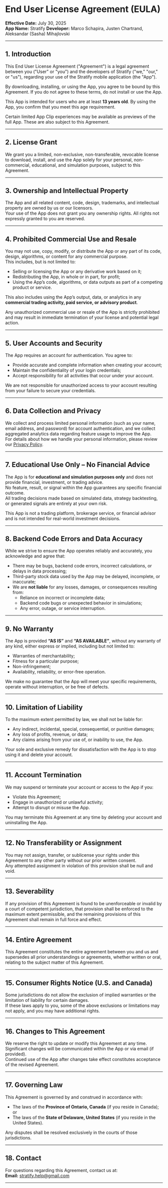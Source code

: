# End User License Agreement (EULA)

**Effective Date:** July 30, 2025  
**App Name:** Stratify 
**Developer:** Marco Schapira, Justen Chartrand, Aleksandar (Sasha) Mihajlovski

---

## 1. Introduction

This End User License Agreement ("Agreement") is a legal agreement between you ("User" or "you") and the developers of  Stratify ("we," "our," or "us"), regarding your use of the Stratify mobile application (the "App").

By downloading, installing, or using the App, you agree to be bound by this Agreement. If you do not agree to these terms, do not install or use the App.

This App is intended for users who are at least **13 years old**. By using the App, you confirm that you meet this age requirement.

Certain limited App Clip experiences may be available as previews of the full App. These are also subject to this Agreement.

---

## 2. License Grant

We grant you a limited, non-exclusive, non-transferable, revocable license to download, install, and use the App solely for your personal, non-commercial, educational, and simulation purposes, subject to this Agreement.

---

## 3. Ownership and Intellectual Property

The App and all related content, code, design, trademarks, and intellectual property are owned by us or our licensors.  
Your use of the App does not grant you any ownership rights. All rights not expressly granted to you are reserved.

---

## 4. Prohibited Commercial Use and Resale

You may not use, copy, modify, or distribute the App or any part of its code, design, algorithms, or content for any commercial purpose.  
This includes, but is not limited to:
- Selling or licensing the App or any derivative work based on it;
- Redistributing the App, in whole or in part, for profit;
- Using the App’s code, algorithms, or data outputs as part of a competing product or service.

This also includes using the App’s output, data, or analytics in any **commercial trading activity, paid service, or advisory product**.

Any unauthorized commercial use or resale of the App is strictly prohibited and may result in immediate termination of your license and potential legal action.

---

## 5. User Accounts and Security

The App requires an account for authentication. You agree to:
- Provide accurate and complete information when creating your account;
- Maintain the confidentiality of your login credentials;
- Accept responsibility for all activities that occur under your account.

We are not responsible for unauthorized access to your account resulting from your failure to secure your credentials.

---

## 6. Data Collection and Privacy

We collect and process limited personal information (such as your name, email address, and password) for account authentication, and we collect aggregated analytics data regarding feature usage to improve the App.  
For details about how we handle your personal information, please review our [Privacy Policy](PRIVACY_POLICY_URL).

---

## 7. Educational Use Only – No Financial Advice

The App is for **educational and simulation purposes only** and does not provide financial, investment, or trading advice.  
No feature, result, or signal within the App guarantees any specific financial outcome.  
All trading decisions made based on simulated data, strategy backtesting, or generated signals are entirely at your own risk.

This App is not a trading platform, brokerage service, or financial advisor and is not intended for real-world investment decisions.

---

## 8. Backend Code Errors and Data Accuracy

While we strive to ensure the App operates reliably and accurately, you acknowledge and agree that:
- There may be bugs, backend code errors, incorrect calculations, or delays in data processing;  
- Third-party stock data used by the App may be delayed, incomplete, or inaccurate;  
- We are **not liable** for any losses, damages, or consequences resulting from:
  - Reliance on incorrect or incomplete data;  
  - Backend code bugs or unexpected behavior in simulations;  
  - Any error, outage, or service interruption.

---

## 9. No Warranty

The App is provided **“AS IS”** and **“AS AVAILABLE”**, without any warranty of any kind, either express or implied, including but not limited to:
- Warranties of merchantability;  
- Fitness for a particular purpose;  
- Non-infringement;  
- Availability, reliability, or error-free operation.

We make no guarantee that the App will meet your specific requirements, operate without interruption, or be free of defects.

---

## 10. Limitation of Liability

To the maximum extent permitted by law, we shall not be liable for:
- Any indirect, incidental, special, consequential, or punitive damages;  
- Any loss of profits, revenue, or data;  
- Any claims arising from your use of, or inability to use, the App.

Your sole and exclusive remedy for dissatisfaction with the App is to stop using it and delete your account.

---

## 11. Account Termination

We may suspend or terminate your account or access to the App if you:
- Violate this Agreement;  
- Engage in unauthorized or unlawful activity;  
- Attempt to disrupt or misuse the App.

You may terminate this Agreement at any time by deleting your account and uninstalling the App.

---

## 12. No Transferability or Assignment

You may not assign, transfer, or sublicense your rights under this Agreement to any other party without our prior written consent.  
Any attempted assignment in violation of this provision shall be null and void.

---

## 13. Severability

If any provision of this Agreement is found to be unenforceable or invalid by a court of competent jurisdiction, that provision shall be enforced to the maximum extent permissible, and the remaining provisions of this Agreement shall remain in full force and effect.

---

## 14. Entire Agreement

This Agreement constitutes the entire agreement between you and us and supersedes all prior understandings or agreements, whether written or oral, relating to the subject matter of this Agreement.

---

## 15. Consumer Rights Notice (U.S. and Canada)

Some jurisdictions do not allow the exclusion of implied warranties or the limitation of liability for certain damages.  
If these laws apply to you, some of the above exclusions or limitations may not apply, and you may have additional rights.

---

## 16. Changes to This Agreement

We reserve the right to update or modify this Agreement at any time.  
Significant changes will be communicated within the App or via email (if provided).  
Continued use of the App after changes take effect constitutes acceptance of the revised Agreement.

---

## 17. Governing Law

This Agreement is governed by and construed in accordance with:
- The laws of the **Province of Ontario, Canada** (if you reside in Canada); or  
- The laws of the **State of Delaware, United States** (if you reside in the United States).

Any disputes shall be resolved exclusively in the courts of those jurisdictions.

---

## 18. Contact

For questions regarding this Agreement, contact us at:  
**Email:** stratify.help@gmail.com

---
